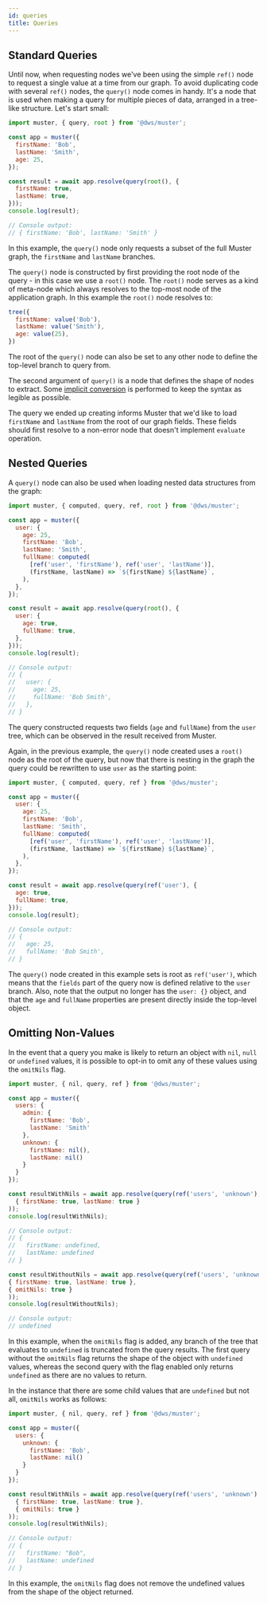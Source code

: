 ```yaml
---
id: queries
title: Queries
---
```

## Standard Queries

Until now, when requesting nodes we've been using the simple `ref()` node to request a single value at a time from our graph. To avoid duplicating code with several `ref()` nodes, the `query()` node comes in handy. It's a node that is used when making a query for multiple pieces of data, arranged in a tree-like structure. Let's start small:
```javascript
import muster, { query, root } from '@dws/muster';

const app = muster({
  firstName: 'Bob',
  lastName: 'Smith',
  age: 25,
});

const result = await app.resolve(query(root(), {
  firstName: true,
  lastName: true,
}));
console.log(result);

// Console output:
// { firstName: 'Bob', lastName: 'Smith' }
```
In this example, the `query()` node only requests a subset of the full Muster graph, the `firstName` and `lastName` branches.

The `query()` node is constructed by first providing the root node of the query - in this case we use a `root()` node. The `root()` node serves as a kind of meta-node which always resolves to the top-most node of the application graph. In this example the `root()` node resolves to:

```javascript
tree({
  firstName: value('Bob'),
  lastName: value('Smith'),
  age: value(25),
})
```

The root of the `query()` node can also be set to any other node to define the top-level branch to query from.


The second argument of `query()` is a node that defines the shape of nodes to extract. Some [implicit conversion](/muster/docs/understanding-muster/explicit-definition#explicit-query-definitions) is performed to keep the syntax as legible as possible.

The query we ended up creating informs Muster that we'd like to load `firstName` and `lastName` from the root of our graph fields. These fields should first resolve to a non-error node that doesn't implement `evaluate` operation.

## Nested Queries

A `query()` node can also be used when loading nested data structures from the graph:

```javascript
import muster, { computed, query, ref, root } from '@dws/muster';

const app = muster({
  user: {
    age: 25,
    firstName: 'Bob',
    lastName: 'Smith',
    fullName: computed(
      [ref('user', 'firstName'), ref('user', 'lastName')],
      (firstName, lastName) => `${firstName} ${lastName}`,
    ),
  },
});

const result = await app.resolve(query(root(), {
  user: {
    age: true,
    fullName: true,
  },
}));
console.log(result);

// Console output:
// {
//   user: {
//     age: 25,
//     fullName: 'Bob Smith',
//   },
// }
```

The query constructed requests two fields (`age` and `fullName`) from the `user` tree, which can be observed in the result received from Muster.

Again, in the previous example, the `query()` node created uses a `root()` node as the root of the query, but now that there is nesting in the graph the query could be rewritten to use `user` as the starting point:

```javascript
import muster, { computed, query, ref } from '@dws/muster';

const app = muster({
  user: {
    age: 25,
    firstName: 'Bob',
    lastName: 'Smith',
    fullName: computed(
      [ref('user', 'firstName'), ref('user', 'lastName')],
      (firstName, lastName) => `${firstName} ${lastName}`,
    ),
  },
});

const result = await app.resolve(query(ref('user'), {
  age: true,
  fullName: true,
}));
console.log(result);

// Console output:
// {
//   age: 25,
//   fullName: 'Bob Smith',
// }
```

The `query()` node created in this example sets is root as `ref('user')`, which means that the `fields` part of the query now is defined relative to the `user` branch. Also, note that the output no longer has the `user: {}` object, and that the `age` and `fullName` properties are present directly inside the top-level object.


## Omitting Non-Values

In the event that a query you make is likely to return an object with `nil`, `null` or `undefined` values, it is possible to opt-in to omit any of these values using the `omitNils` flag.

```javascript
import muster, { nil, query, ref } from '@dws/muster';

const app = muster({
  users: {
    admin: {
      firstName: 'Bob',
      lastName: 'Smith'
    },
    unknown: {
      firstName: nil(),
      lastName: nil()
    }
  }
});

const resultWithNils = await app.resolve(query(ref('users', 'unknown'),
  { firstName: true, lastName: true }
));
console.log(resultWithNils);

// Console output:
// {
//   firstName: undefined,
//   lastName: undefined
// }

const resultWithoutNils = await app.resolve(query(ref('users', 'unknown'),
{ firstName: true, lastName: true },
{ omitNils: true }
));
console.log(resultWithoutNils);

// Console output:
// undefined
```

In this example, when the `omitNils` flag is added, any branch of the tree that evaluates to `undefined` is truncated from the query results. The first query without the `omitNils` flag returns the shape of the object with `undefined` values, whereas the second query with the flag enabled only returns `undefined` as there are no values to return.

In the instance that there are some child values that are `undefined` but not all, `omitNils` works as follows:

```javascript
import muster, { nil, query, ref } from '@dws/muster';

const app = muster({
  users: {
    unknown: {
      firstName: 'Bob',
      lastName: nil()
    }
  }
});

const resultWithNils = await app.resolve(query(ref('users', 'unknown'),
  { firstName: true, lastName: true },
  { omitNils: true }
));
console.log(resultWithNils);

// Console output:
// {
//   firstName: "Bob",
//   lastName: undefined
// }
```

In this example, the `omitNils` flag does not remove the undefined values from the shape of the object returned.